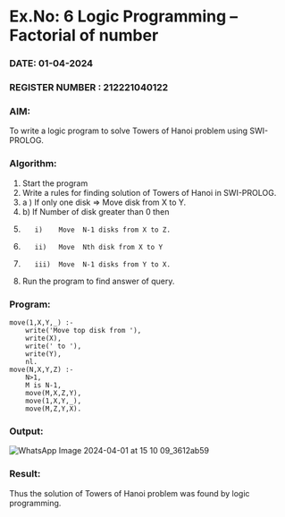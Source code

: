 # Ex.No: 6   Logic Programming – Factorial of number   
### DATE: 01-04-2024                                                                       
### REGISTER NUMBER : 212221040122
### AIM: 
To  write  a logic program  to solve Towers of Hanoi problem  using SWI-PROLOG. 
### Algorithm:
1. Start the program
2.  Write a rules for finding solution of Towers of Hanoi in SWI-PROLOG.
3.  a )	If only one disk  => Move disk from X to Y.
4.  b)	If Number of disk greater than 0 then
5.        i)	Move  N-1 disks from X to Z.
6.        ii)	Move  Nth disk from X to Y
7.        iii)	Move  N-1 disks from Y to X.
8. Run the program  to find answer of  query.

### Program:
```
move(1,X,Y,_) :-  
    write('Move top disk from '), 
    write(X), 
    write(' to '), 
    write(Y), 
    nl. 
move(N,X,Y,Z) :- 
    N>1, 
    M is N-1, 
    move(M,X,Z,Y), 
    move(1,X,Y,_), 
    move(M,Z,Y,X).
```

### Output:
![WhatsApp Image 2024-04-01 at 15 10 09_3612ab59](https://github.com/DrUmaRaniV/AI_Lab_2023-24/assets/127511817/b6500e75-bcd3-475e-b55e-52e70b2a7251)

### Result:
Thus the solution of Towers of Hanoi problem was found by logic programming.
